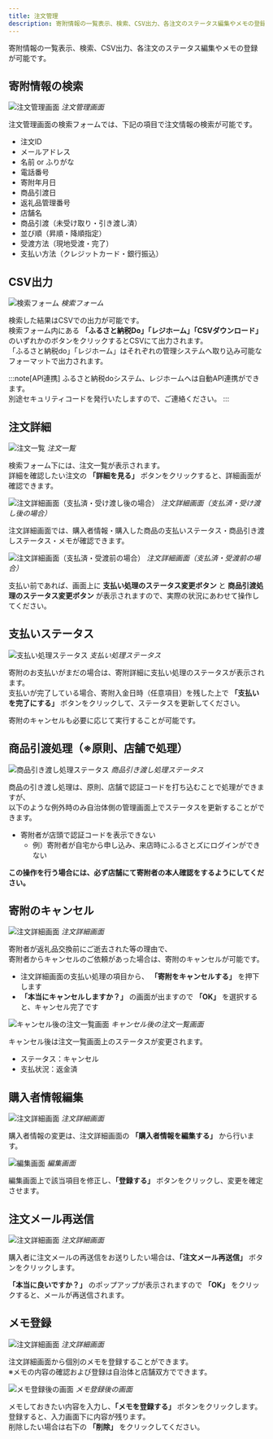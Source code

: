 ```yaml
---
title: 注文管理
description: 寄附情報の一覧表示、検索、CSV出力、各注文のステータス編集やメモの登録が可能です。
---
```


寄附情報の一覧表示、検索、CSV出力、各注文のステータス編集やメモの登録が可能です。

## 寄附情報の検索

![注文管理画面](../../../assets/images/lg_order_01.png)
*注文管理画面*

注文管理画面の検索フォームでは、下記の項目で注文情報の検索が可能です。
- 注文ID
- メールアドレス
- 名前 or ふりがな
- 電話番号
- 寄附年月日
- 商品引渡日
- 返礼品管理番号
- 店舗名
- 商品引渡（未受け取り・引き渡し済）
- 並び順（昇順・降順指定）
- 受渡方法（現地受渡・完了）
- 支払い方法（クレジットカード・銀行振込）

## CSV出力

![検索フォーム](../../../assets/images/lg_order_02.png)
*検索フォーム*

検索した結果はCSVでの出力が可能です。  
検索フォーム内にある **「ふるさと納税Do」「レジホーム」「CSVダウンロード」** のいずれかのボタンをクリックするとCSVにて出力されます。  
「ふるさと納税do」「レジホーム」はそれぞれの管理システムへ取り込み可能なフォーマットで出力されます。

:::note[API連携]
ふるさと納税doシステム、レジホームへは自動API連携ができます。  
別途セキュリティコードを発行いたしますので、ご連絡ください。
:::

## 注文詳細

![注文一覧](../../../assets/images/lg_order_03.png) 
*注文一覧*

検索フォーム下には、注文一覧が表示されます。  
詳細を確認したい注文の **「詳細を見る」** ボタンをクリックすると、詳細画面が確認できます。  

![注文詳細画面（支払済・受け渡し後の場合）](../../../assets/images/lg_order_04.png)
*注文詳細画面（支払済・受け渡し後の場合）*

注文詳細画面では、購入者情報・購入した商品の支払いステータス・商品引き渡しステータス・メモが確認できます。

![注文詳細画面（支払済・受渡前の場合）](../../../assets/images/lg_order_05.png)
*注文詳細画面（支払済・受渡前の場合）*

支払い前であれば、画面上に **支払い処理のステータス変更ボタン** と **商品引渡処理のステータス変更ボタン** が表示されますので、実際の状況にあわせて操作してください。

## 支払いステータス

![支払い処理ステータス](../../../assets/images/lg_order_06.png)
*支払い処理ステータス*

寄附のお支払いがまだの場合は、寄附詳細に支払い処理のステータスが表示されます。  
支払いが完了している場合、寄附入金日時（任意項目）を残した上で  **「支払いを完了にする」**  ボタンをクリックして、ステータスを更新してください。

寄附のキャンセルも必要に応じて実行することが可能です。

## 商品引渡処理（※原則、店舗で処理）

![商品引き渡し処理ステータス](../../../assets/images/lg_order_07.png)
*商品引き渡し処理ステータス*

商品の引き渡し処理は、原則、店舗で認証コードを打ち込むことで処理ができますが、  
以下のような例外時のみ自治体側の管理画面上でステータスを更新することができます。

- 寄附者が店頭で認証コードを表示できない
    - 例）寄附者が自宅から申し込み、来店時にふるさとズにログインができない

**この操作を行う場合には、必ず店舗にて寄附者の本人確認をするようにしてください。**

## 寄附のキャンセル

![注文詳細画面](../../../assets/images/lg_order_08.png)
*注文詳細画面*

寄附者が返礼品交換前にご逝去された等の理由で、  
寄附者からキャンセルのご依頼があった場合は、寄附のキャンセルが可能です。

- 注文詳細画面の支払い処理の項目から、 **「寄附をキャンセルする」** を押下します
- **「本当にキャンセルしますか？」** の画面が出ますので **「OK」** を選択すると、キャンセル完了です

![キャンセル後の注文一覧画面](../../../assets/images/lg_order_09.png)
*キャンセル後の注文一覧画面*

キャンセル後は注文一覧画面上のステータスが変更されます。

- ステータス：キャンセル
- 支払状況：返金済

## 購入者情報編集

![注文詳細画面](../../../assets/images/lg_order_10.png)
*注文詳細画面*

購入者情報の変更は、注文詳細画面の **「購入者情報を編集する」** から行います。

![編集画面](../../../assets/images/lg_order_11.png)
*編集画面*

編集画面上で該当項目を修正し、**「登録する」** ボタンをクリックし、変更を確定させます。

## 注文メール再送信

![注文詳細画面](../../../assets/images/lg_order_12.png)
*注文詳細画面*

購入者に注文メールの再送信をお送りしたい場合は、**「注文メール再送信」** ボタンをクリックします。

**「本当に良いですか？」** のポップアップが表示されますので **「OK」** をクリックすると、メールが再送信されます。

## メモ登録

![注文詳細画面](../../../assets/images/lg_order_13.png)
*注文詳細画面*

注文詳細画面から個別のメモを登録することができます。  
※メモの内容の確認および登録は自治体と店舗双方でできます。

![メモ登録後の画面](../../../assets/images/lg_order_14.png)
*メモ登録後の画面*

メモしておきたい内容を入力し、**「メモを登録する」** ボタンをクリックします。  
登録すると、入力画面下に内容が残ります。  
削除したい場合は右下の **「削除」** をクリックしてください。